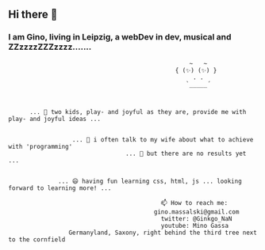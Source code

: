 ## Hi there 👋

### I am Gino, living in Leipzig, a webDev in dev, musical and ZZzzzzZZZzzzz.......

                                                       ~   ~
                                                   { (✨) (✨) }                                           
                                                        . .
                                                      `_____´



          ... 🌱 two kids, play- and joyful as they are, provide me with play- and joyful ideas ...


                      ... 💬 i often talk to my wife about what to achieve with 'programming'
                                     ... 🤔 but there are no results yet ...
                  
                  
                  ... 😄 having fun learning css, html, js ... looking forward to learning more! ...

                                               📫 How to reach me:
                                             gino.massalski@gmail.com
                                               twitter: @Ginkgo_NaN
                                               youtube: Mino Gassa
                     Germanyland, Saxony, right behind the third tree next to the cornfield
<!-- 😄 Pronouns: ...
⚡ -->
